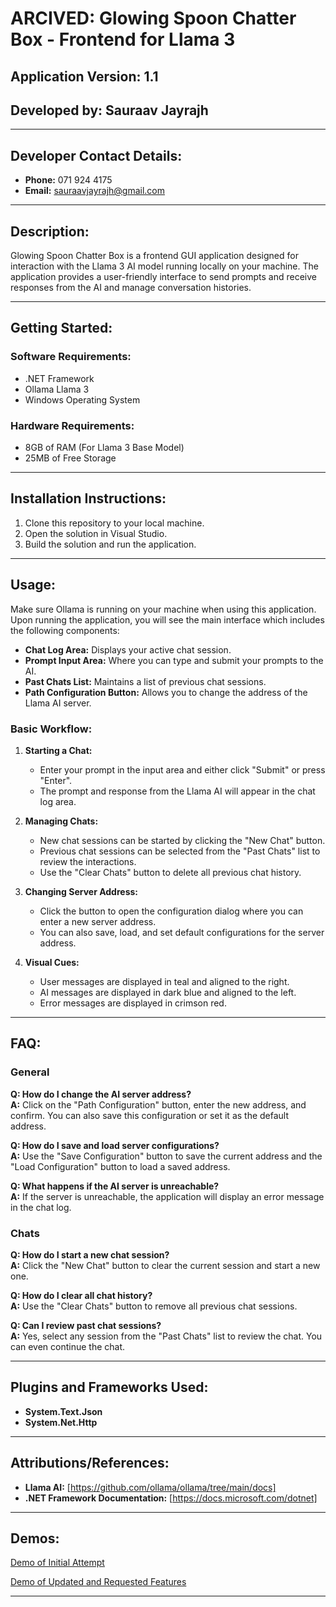 # ARCIVED: Glowing Spoon Chatter Box - Frontend for Llama 3

## Application Version: 1.1
## Developed by: Sauraav Jayrajh

---

## Developer Contact Details: 

- **Phone:** 071 924 4175
- **Email:** sauraavjayrajh@gmail.com

---

## Description:

Glowing Spoon Chatter Box is a frontend GUI application designed for interaction with the Llama 3 AI model running locally on your machine. The application provides a user-friendly interface to send prompts and receive responses from the AI and manage conversation histories.

---

## Getting Started:

### Software Requirements:
- .NET Framework
- Ollama Llama 3
- Windows Operating System

### Hardware Requirements:
- 8GB of RAM (For Llama 3 Base Model)
- 25MB of Free Storage

---

## Installation Instructions:

1. Clone this repository to your local machine.
2. Open the solution in Visual Studio.
3. Build the solution and run the application.

---

## Usage:

Make sure Ollama is running on your machine when using this application. 
Upon running the application, you will see the main interface which includes the following components:

- **Chat Log Area:** Displays your active chat session.
- **Prompt Input Area:** Where you can type and submit your prompts to the AI.
- **Past Chats List:** Maintains a list of previous chat sessions.
- **Path Configuration Button:** Allows you to change the address of the Llama AI server.

### Basic Workflow:

1. **Starting a Chat:**
   - Enter your prompt in the input area and either click "Submit" or press "Enter".
   - The prompt and response from the Llama AI will appear in the chat log area.

2. **Managing Chats:**
   - New chat sessions can be started by clicking the "New Chat" button.
   - Previous chat sessions can be selected from the "Past Chats" list to review the interactions.
   - Use the "Clear Chats" button to delete all previous chat history.

3. **Changing Server Address:**
   - Click the button to open the configuration dialog where you can enter a new server address.
   - You can also save, load, and set default configurations for the server address.

4. **Visual Cues:**
   - User messages are displayed in teal and aligned to the right.
   - AI messages are displayed in dark blue and aligned to the left.
   - Error messages are displayed in crimson red.

---

## FAQ:

### General

**Q: How do I change the AI server address?**  
**A:** Click on the "Path Configuration" button, enter the new address, and confirm. You can also save this configuration or set it as the default address.

**Q: How do I save and load server configurations?**  
**A:** Use the "Save Configuration" button to save the current address and the "Load Configuration" button to load a saved address.

**Q: What happens if the AI server is unreachable?**  
**A:** If the server is unreachable, the application will display an error message in the chat log.

### Chats

**Q: How do I start a new chat session?**  
**A:** Click the "New Chat" button to clear the current session and start a new one.

**Q: How do I clear all chat history?**  
**A:** Use the "Clear Chats" button to remove all previous chat sessions.

**Q: Can I review past chat sessions?**  
**A:** Yes, select any session from the "Past Chats" list to review the chat. You can even continue the chat.

---

## Plugins and Frameworks Used:

- **System.Text.Json**
- **System.Net.Http**

---

## Attributions/References:

- **Llama AI:** [https://github.com/ollama/ollama/tree/main/docs]
- **.NET Framework Documentation:** [https://docs.microsoft.com/dotnet]

---

## Demos:

[Demo of Initial Attempt](https://github.com/Saupernova13/glowing-spoon/blob/main/docs/Sauraav_Jayrajh_Derivco_MagicSpoon_Demo.mp4)

[Demo of Updated and Requested Features](https://github.com/Saupernova13/glowing-spoon/blob/main/docs/Sauraav_Jayrajh_Derivco_MagicSpoon_Demo_2_Requested_Changes.mp4)

---
